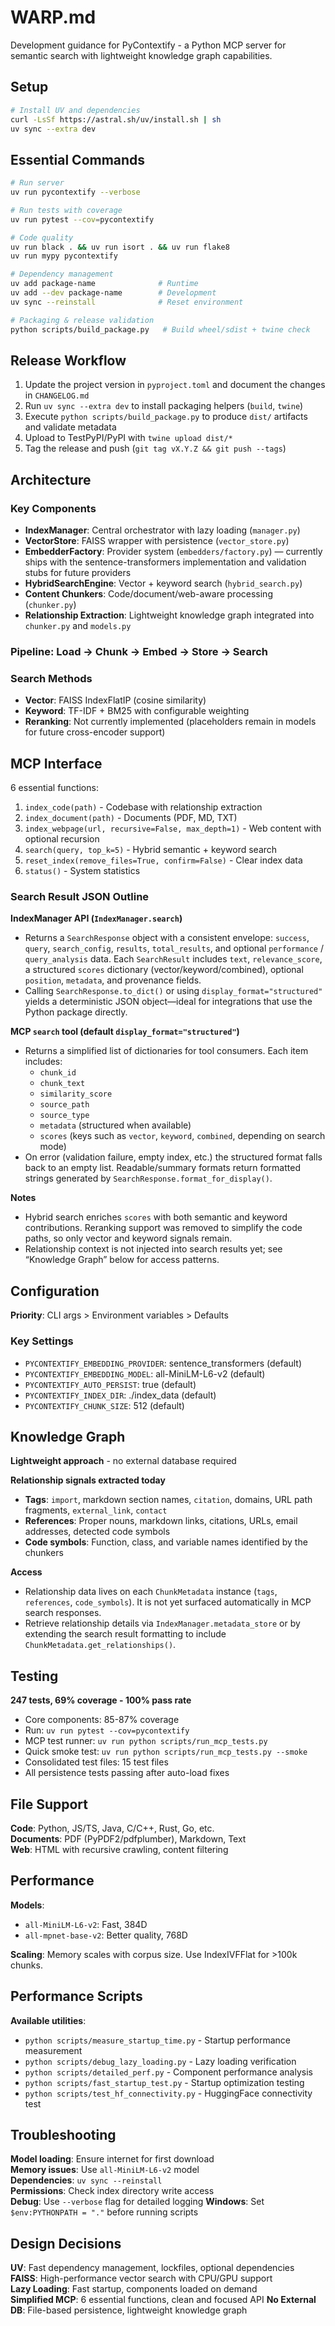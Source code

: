 # WARP.md

Development guidance for PyContextify - a Python MCP server for semantic search with lightweight knowledge graph capabilities.

## Setup

```bash
# Install UV and dependencies
curl -LsSf https://astral.sh/uv/install.sh | sh
uv sync --extra dev
```

## Essential Commands

```bash
# Run server
uv run pycontextify --verbose

# Run tests with coverage
uv run pytest --cov=pycontextify

# Code quality
uv run black . && uv run isort . && uv run flake8
uv run mypy pycontextify

# Dependency management
uv add package-name              # Runtime
uv add --dev package-name        # Development
uv sync --reinstall              # Reset environment

# Packaging & release validation
python scripts/build_package.py   # Build wheel/sdist + twine check
```

## Release Workflow

1. Update the project version in `pyproject.toml` and document the changes in `CHANGELOG.md`
2. Run `uv sync --extra dev` to install packaging helpers (`build`, `twine`)
3. Execute `python scripts/build_package.py` to produce `dist/` artifacts and validate metadata
4. Upload to TestPyPI/PyPI with `twine upload dist/*`
5. Tag the release and push (`git tag vX.Y.Z && git push --tags`)

## Architecture

### Key Components
- **IndexManager**: Central orchestrator with lazy loading (`manager.py`)
- **VectorStore**: FAISS wrapper with persistence (`vector_store.py`)
- **EmbedderFactory**: Provider system (`embedders/factory.py`) — currently ships with the sentence-transformers implementation and validation stubs for future providers
- **HybridSearchEngine**: Vector + keyword search (`hybrid_search.py`)
- **Content Chunkers**: Code/document/web-aware processing (`chunker.py`)
- **Relationship Extraction**: Lightweight knowledge graph integrated into `chunker.py` and `models.py`

### Pipeline: Load → Chunk → Embed → Store → Search

### Search Methods
- **Vector**: FAISS IndexFlatIP (cosine similarity)
- **Keyword**: TF-IDF + BM25 with configurable weighting
- **Reranking**: Not currently implemented (placeholders remain in models for future cross-encoder support)

## MCP Interface

6 essential functions:
1. `index_code(path)` - Codebase with relationship extraction
2. `index_document(path)` - Documents (PDF, MD, TXT)
3. `index_webpage(url, recursive=False, max_depth=1)` - Web content with optional recursion
4. `search(query, top_k=5)` - Hybrid semantic + keyword search
5. `reset_index(remove_files=True, confirm=False)` - Clear index data
6. `status()` - System statistics

### Search Result JSON Outline

**IndexManager API (`IndexManager.search`)**
- Returns a `SearchResponse` object with a consistent envelope: `success`, `query`, `search_config`, `results`, `total_results`, and optional `performance` / `query_analysis` data. Each `SearchResult` includes `text`, `relevance_score`, a structured `scores` dictionary (vector/keyword/combined), optional `position`, `metadata`, and provenance fields.
- Calling `SearchResponse.to_dict()` or using `display_format="structured"` yields a deterministic JSON object—ideal for integrations that use the Python package directly.

**MCP `search` tool (default `display_format="structured"`)**
- Returns a simplified list of dictionaries for tool consumers. Each item includes:
  - `chunk_id`
  - `chunk_text`
  - `similarity_score`
  - `source_path`
  - `source_type`
  - `metadata` (structured when available)
  - `scores` (keys such as `vector`, `keyword`, `combined`, depending on search mode)
- On error (validation failure, empty index, etc.) the structured format falls back to an empty list. Readable/summary formats return formatted strings generated by `SearchResponse.format_for_display()`.

**Notes**
- Hybrid search enriches `scores` with both semantic and keyword contributions. Reranking support was removed to simplify the code paths, so only vector and keyword signals remain.
- Relationship context is not injected into search results yet; see “Knowledge Graph” below for access patterns.

## Configuration

**Priority**: CLI args > Environment variables > Defaults

### Key Settings
- `PYCONTEXTIFY_EMBEDDING_PROVIDER`: sentence_transformers (default)
- `PYCONTEXTIFY_EMBEDDING_MODEL`: all-MiniLM-L6-v2 (default)
- `PYCONTEXTIFY_AUTO_PERSIST`: true (default)
- `PYCONTEXTIFY_INDEX_DIR`: ./index_data (default)
- `PYCONTEXTIFY_CHUNK_SIZE`: 512 (default)

## Knowledge Graph

**Lightweight approach** - no external database required

**Relationship signals extracted today**
- **Tags**: `import`, markdown section names, `citation`, domains, URL path fragments, `external_link`, `contact`
- **References**: Proper nouns, markdown links, citations, URLs, email addresses, detected code symbols
- **Code symbols**: Function, class, and variable names identified by the chunkers

**Access**
- Relationship data lives on each `ChunkMetadata` instance (`tags`, `references`, `code_symbols`). It is not yet surfaced automatically in MCP search responses.
- Retrieve relationship details via `IndexManager.metadata_store` or by extending the search result formatting to include `ChunkMetadata.get_relationships()`.

## Testing

**247 tests, 69% coverage - 100% pass rate**
- Core components: 85-87% coverage
- Run: `uv run pytest --cov=pycontextify`
- MCP test runner: `uv run python scripts/run_mcp_tests.py`
- Quick smoke test: `uv run python scripts/run_mcp_tests.py --smoke`
- Consolidated test files: 15 test files
- All persistence tests passing after auto-load fixes

## File Support

**Code**: Python, JS/TS, Java, C/C++, Rust, Go, etc.  
**Documents**: PDF (PyPDF2/pdfplumber), Markdown, Text  
**Web**: HTML with recursive crawling, content filtering

## Performance

**Models**:
- `all-MiniLM-L6-v2`: Fast, 384D
- `all-mpnet-base-v2`: Better quality, 768D

**Scaling**: Memory scales with corpus size. Use IndexIVFFlat for >100k chunks.

## Performance Scripts

**Available utilities**:
- `python scripts/measure_startup_time.py` - Startup performance measurement
- `python scripts/debug_lazy_loading.py` - Lazy loading verification  
- `python scripts/detailed_perf.py` - Component performance analysis
- `python scripts/fast_startup_test.py` - Startup optimization testing
- `python scripts/test_hf_connectivity.py` - HuggingFace connectivity test

## Troubleshooting

**Model loading**: Ensure internet for first download  
**Memory issues**: Use `all-MiniLM-L6-v2` model  
**Dependencies**: `uv sync --reinstall`  
**Permissions**: Check index directory write access  
**Debug**: Use `--verbose` flag for detailed logging
**Windows**: Set `$env:PYTHONPATH = "."` before running scripts

## Design Decisions

**UV**: Fast dependency management, lockfiles, optional dependencies  
**FAISS**: High-performance vector search with CPU/GPU support  
**Lazy Loading**: Fast startup, components loaded on demand  
**Simplified MCP**: 6 essential functions, clean and focused API
**No External DB**: File-based persistence, lightweight knowledge graph
